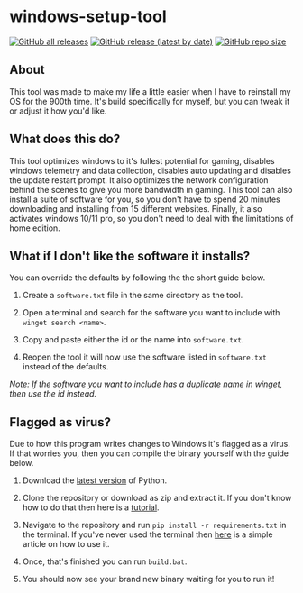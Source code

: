 # windows-setup-tool
[![GitHub all releases](https://img.shields.io:/github/downloads/Anequit/windows-setup-tool/total)](https://github.com/Anequit/SCD/releases)
[![GitHub release (latest by date)](https://img.shields.io:/github/v/release/Anequit/windows-setup-tool)](https://github.com/Anequit/SCD/releases)
[![GitHub repo size](https://img.shields.io:/github/repo-size/Anequit/windows-setup-tool)](https://github.com/Anequit/SCD/releases)


## About
This tool was made to make my life a little easier when I have to reinstall my OS for the 900th time. It's build specifically for myself, but you can tweak it or adjust it how you'd like. 


## What does this do?
This tool optimizes windows to it's fullest potential for gaming, disables windows telemetry and data collection, disables auto updating and disables the update restart prompt. It also optimizes the network configuration behind the scenes to give you more bandwidth in gaming. This tool can also install a suite of software for you, so you don't have to spend 20 minutes downloading and installing from 15 different websites. Finally, it also activates windows 10/11 pro, so you don't need to deal with the limitations of home edition.


## What if I don't like the software it installs?
You can override the defaults by following the the short guide below.

1. Create a `software.txt` file in the same directory as the tool.

2. Open a terminal and search for the software you want to include with `winget search <name>`.

3. Copy and paste either the id or the name into `software.txt`.

4. Reopen the tool it will now use the software listed in `software.txt` instead of the defaults.

*Note: If the software you want to include has a duplicate name in winget, then use the id instead.*


## Flagged as virus?
Due to how this program writes changes to Windows it's flagged as a virus. If that worries you, then you can compile the binary yourself with the guide below.

1. Download the [latest version](https://www.python.org/downloads/) of Python.

2. Clone the repository or download as zip and extract it. If you don't know how to do that then here is a [tutorial](https://www.youtube.com/watch?v=X5e3xQBeqf8).

3. Navigate to the repository and run `pip install -r requirements.txt` in the terminal. If you've never used the terminal then [here](https://wiki.communitydata.science/Windows_terminal_navigation) is a simple article on how to use it.

4. Once, that's finished you can run `build.bat`.

5. You should now see your brand new binary waiting for you to run it!